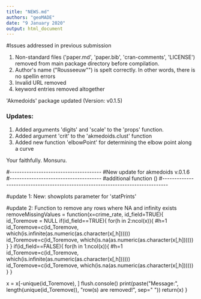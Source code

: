 ```yaml
---
title: "NEWS.md"
authors: "geoMADE"
date: "9 January 2020"
output: html_document
---
```



#Issues addressed in previous submission
1. Non-standard files ('paper.md', 'paper.bib', 'cran-comments', 'LICENSE') removed from main package directory before compilation.
2. Author's name ("Rousseeuw"") is spelt correctly. In other words, there is no spellin errors
3. Invalid URL removed 
4. keyword entries removed altogether 


'Akmedoids' package updated (Version: v0.1.5)
### Updates:

1. Added arguments 'digits' and 'scale' to the 'props' function. 
2. Added argument 'crit' to the 'akmedoids.clust' function
3. Added new function 'elbowPoint' for determining the elbow point along a curve

Your faithfully.
Monsuru.


#--------------------------------------
#New update for akmedoids v.0.1.6
#--------------------------------------
#additional function ()
#--------------------------------------------------------------------------------

#update 1: New: showplots parameter for 'statPrints'

#update 2: Function to remove any rows where NA and infinity exists
removeMissingValues = function(x=crime_rate, id_field=TRUE){
  id_Toremove = NULL
  if(id_field==TRUE){
    for(h in 2:ncol(x)){ #h=1
      id_Toremove=c(id_Toremove, which(is.infinite(as.numeric(as.character(x[,h])))))
      id_Toremove=c(id_Toremove, which(is.na(as.numeric(as.character(x[,h])))))
    }
  }
  if(id_field==FALSE){
    for(h in 1:ncol(x)){ #h=1
      id_Toremove=c(id_Toremove, which(is.infinite(as.numeric(as.character(x[,h])))))
      id_Toremove=c(id_Toremove, which(is.na(as.numeric(as.character(x[,h])))))
    }
  }
  
  x = x[-unique(id_Toremove), ]
  flush.console()
  print(paste("Message:", length(unique(id_Toremove)), "row(s) are removed!", sep=" "))
  return(x)
}
